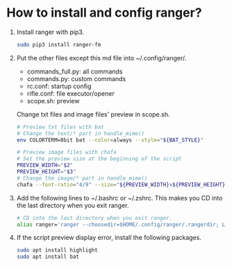 # How to install and config ranger?

1. Install ranger with pip3.

    ```bash
    sudo pip3 install ranger-fm
    ```

2. Put the other files except this md file into ~/.config/ranger/.

    - commands_full.py: all commands
    - commands.py: custom commands
    - rc.conf: startup config
    - rifle.conf: file executor/opener
    - scope.sh: preview

    Change txt files and image files' preview in scope.sh.
    ```bash
    # Preview txt files with bat
    # Change the text/* part in handle_mime()
    env COLORTERM=8bit bat --color=always --style="${BAT_STYLE}"

    # Preview image files with chafa
    # Set the preview size at the beginning of the script
    PREVIEW_WIDTH="$2"
    PREVIEW_HEIGHT="$3"
    # Change the image/* part in handle_mime()
    chafa --font-ratio="4/9" --size="${PREVIEW_WIDTH}x${PREVIEW_HEIGHT}" --colors=256 "${FILE_PATH}" && exit 5
    ```

3. Add the following lines to ~/.bashrc or ~/.zshrc. This makes you CD into the last directory when you exit ranger.

    ```bash
    # CD into the last directory when you exit ranger.
    alias ranger='ranger --choosedir=$HOME/.config/ranger/.rangerdir; LASTDIR=`cat $HOME/.config/ranger/.rangerdir`; cd "$LASTDIR"'
    ```

4. If the script preview display error, install the following packages.

    ```bash
    sudo apt install highlight
    sudo apt install bat
    ```
